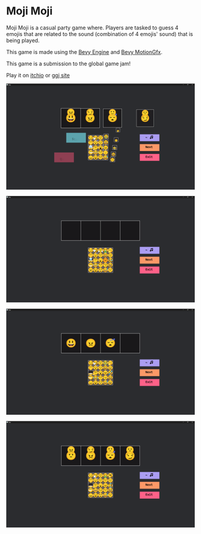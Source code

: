 # Moji Moji

Moji Moji is a casual party game where. Players are tasked to guess 4 emojis that are related to the sound (combination of 4 emojis' sound) that is being played.

This game is made using the [Bevy Engine](https://bevyengine.org) and [Bevy MotionGfx](https://github.com/nixon-voxell/bevy_motiongfx).

This game is a submission to the global game jam!

Play it on [itchio](https://chang-kah-boon.itch.io/moji-moji) or [ggj site](https://globalgamejam.org/games/2024/moji-moji-4)

![animation](./screenshots/animation.png)

![choose](./screenshots/choose.png)

![choosing](./screenshots/choosing.png)

![reveal](./screenshots/reveal.png)
